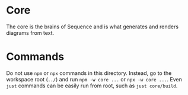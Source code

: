 # Core

The core is the brains of Sequence and is what generates and renders diagrams from text.

# Commands

Do not use `npm` or `npx` commands in this directory. Instead, go to the workspace root (`../`) and run `npm -w core ...` or `npx -w core ...`. Even `just` commands can be easily run from root, such as `just core/build`.
